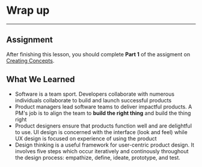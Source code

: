 # Wrap up
----
## Assignment

After finishing this lesson, you should complete **Part 1** of the assigment on [Creating Concepts](/assignment-concept-tests.html). 

## What We Learned

- Software is a team sport. Developers collaborate with numerous individuals collaborate to build and launch successful products
- Product managers lead software teams to deliver impactful products. A PM's job is to align the team to **build the right thing** and build the thing right
- Product designers ensure that products function well and are delightful to use. UI design is concerned with the interface (look and feel) while UX design is focused on experience of using the product
- Design thinking is a useful framework for user-centric product design. It involves five steps which occur iteratively and continously throughout the design process: empathize, define, ideate, prototype, and test. 


